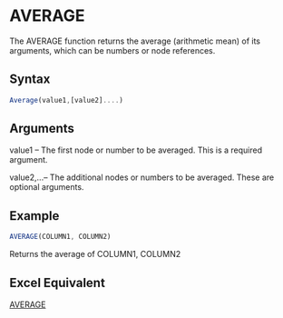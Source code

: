 # AVERAGE

The AVERAGE function returns the average (arithmetic mean) of its arguments, which can be numbers or node references.

## Syntax

```javascript
Average(value1,[value2]....)
```

## Arguments

value1 – The first node or number to be averaged. This is a required argument.

value2,...– The additional nodes or numbers to be averaged. These are optional arguments.

## Example

```javascript
AVERAGE(COLUMN1, COLUMN2)
```

Returns the average of COLUMN1, COLUMN2

## Excel Equivalent

[AVERAGE](https://support.microsoft.com/en-us/office/average-function-047bac88-d466-426c-a32b-8f33eb960cf6)
